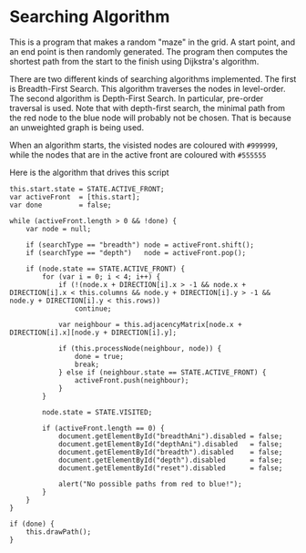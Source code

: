 Searching Algorithm
===============

 This is a program that makes a random "maze" in the grid. A start point, and an end point is 
 then randomly generated. The program then computes the shortest path from the start to the finish 
 using Dijkstra's algorithm.

There are two different kinds of searching algorithms implemented. The first is Breadth-First 
Search. This algorithm traverses the nodes in level-order. The second algorithm is Depth-First 
Search. In particular, pre-order traversal is used. Note that with depth-first search, the minimal 
path from the red node to the blue node will probably not be chosen. That is because an unweighted 
graph is being used.

When an algorithm starts, the visisted nodes are coloured with ```#999999```, while the nodes that are in 
the active front are coloured with ```#555555```

Here is the algorithm that drives this script

```
this.start.state = STATE.ACTIVE_FRONT;
var activeFront  = [this.start];
var done         = false;

while (activeFront.length > 0 && !done) {
    var node = null;

    if (searchType == "breadth") node = activeFront.shift();
    if (searchType == "depth")   node = activeFront.pop();

    if (node.state == STATE.ACTIVE_FRONT) {
        for (var i = 0; i < 4; i++) {
            if (!(node.x + DIRECTION[i].x > -1 && node.x + DIRECTION[i].x < this.columns && node.y + DIRECTION[i].y > -1 && node.y + DIRECTION[i].y < this.rows))
                continue;

            var neighbour = this.adjacencyMatrix[node.x + DIRECTION[i].x][node.y + DIRECTION[i].y];

            if (this.processNode(neighbour, node)) {
                done = true;
                break;
            } else if (neighbour.state == STATE.ACTIVE_FRONT) {
                activeFront.push(neighbour);
            }
        }

        node.state = STATE.VISITED;

        if (activeFront.length == 0) {
            document.getElementById("breadthAni").disabled = false;
            document.getElementById("depthAni").disabled   = false;
            document.getElementById("breadth").disabled    = false;
            document.getElementById("depth").disabled      = false;
            document.getElementById("reset").disabled      = false;

            alert("No possible paths from red to blue!");
        }
    }
}

if (done) {
    this.drawPath();
}
```

